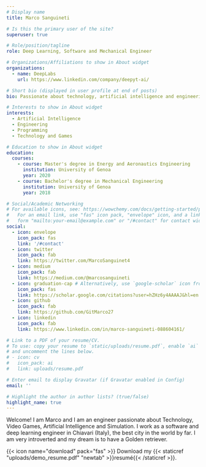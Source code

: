 ```yaml
---
# Display name
title: Marco Sanguineti

# Is this the primary user of the site?
superuser: true

# Role/position/tagline
role: Deep Learning, Software and Mechanical Engineer

# Organizations/Affiliations to show in About widget
organizations:
  - name: DeepLabs
    url: https://www.linkedin.com/company/deepyt-ai/

# Short bio (displayed in user profile at end of posts)
bio: Passionate about technology, artificial intelligence and engineering, chronic introvert and obsessive compulsive

# Interests to show in About widget
interests:
  - Artificial Intelligence
  - Engineering
  - Programming
  - Technology and Games

# Education to show in About widget
education:
  courses:
    - course: Master's degree in Energy and Aeronautics Engineering
      institution: University of Genoa
      year: 2020
    - course: Bachelor's degree in Mechanical Engineering
      institution: University of Genoa
      year: 2018

# Social/Academic Networking
# For available icons, see: https://wowchemy.com/docs/getting-started/page-builder/#icons
#   For an email link, use "fas" icon pack, "envelope" icon, and a link in the
#   form "mailto:your-email@example.com" or "/#contact" for contact widget.
social:
  - icon: envelope
    icon_pack: fas
    link: '/#contact'
  - icon: twitter
    icon_pack: fab
    link: https://twitter.com/MarcoSanguinet4
  - icon: medium
    icon_pack: fab
    link: https://medium.com/@marcosanguineti
  - icon: graduation-cap # Alternatively, use `google-scholar` icon from `ai` icon pack
    icon_pack: fas
    link: https://scholar.google.com/citations?user=hZHz6y4AAAAJ&hl=en
  - icon: github
    icon_pack: fab
    link: https://github.com/GitMarco27
  - icon: linkedin
    icon_pack: fab
    link: https://www.linkedin.com/in/marco-sanguineti-088604161/

# Link to a PDF of your resume/CV.
# To use: copy your resume to `static/uploads/resume.pdf`, enable `ai` icons in `params.toml`,
# and uncomment the lines below.
# - icon: cv
#   icon_pack: ai
#   link: uploads/resume.pdf

# Enter email to display Gravatar (if Gravatar enabled in Config)
email: ''

# Highlight the author in author lists? (true/false)
highlight_name: true
---
```


Welcome! I am Marco and I am an engineer passionate about Technology, Video Games, Artificial Intelligence and Simulation. I work as a software and deep learning engineer in Chiavari (Italy), the best city in the world by far. 
I am very introverted and my dream is to have a Golden retriever.

{{< icon name="download" pack="fas" >}} Download my {{< staticref "uploads/demo_resume.pdf" "newtab" >}}resumé{{< /staticref >}}.
